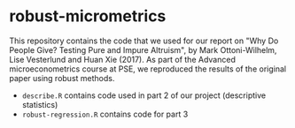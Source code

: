 # robust-micrometrics
This repository contains the code that we used for our report on "Why Do People Give? Testing Pure and Impure Altruism", by Mark Ottoni-Wilhelm, Lise Vesterlund and Huan Xie (2017). As part of the Advanced microeconometrics course at PSE, we reproduced the results of the original paper using robust methods.

- `describe.R` contains code used in part 2 of our project (descriptive statistics)
- `robust-regression.R` contains code for part 3
